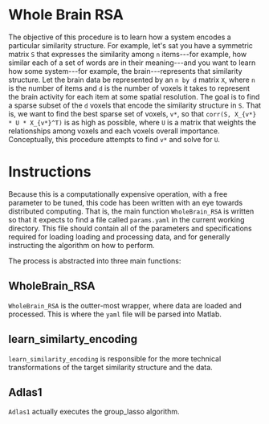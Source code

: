 # Whole Brain RSA
The objective of this procedure is to learn how a system encodes a particular similarity structure. For example, let's sat you have a symmetric matrix `S` that expresses the similarity among `n` items---for example, how similar each of a set of words are in their meaning---and you want to learn how some system---for example, the brain---represents that similarity structure. Let the brain data be represented by an `n by d` matrix `X`, where `n` is the number of items and `d` is the number of voxels it takes to represent the brain activity for each item at some spatial resolution. The goal is to find a sparse subset of the `d` voxels that encode the similarity structure in `S`. That is, we want to find the best sparse set of voxels, `v*`, so that `corr(S, X_{v*} * U * X_{v*}^T)` is as high as possible, where `U` is a matrix that weights the relationships among voxels and each voxels overall importance. Conceptually, this procedure attempts to find `v*` and solve for `U`.

# Instructions
Because this is a computationally expensive operation, with a free parameter to be tuned, this code has been written with an eye towards distributed computing. That is, the main function `WholeBrain_RSA` is written so that it expects to find a file called `params.yaml` in the current working directory. This file should contain all of the parameters and specifications required for loading loading and processing data, and for generally instructing the algorithm on how to perform. 

The process is abstracted into three main functions:
## WholeBrain_RSA
`WholeBrain_RSA` is the outter-most wrapper, where data are loaded and processed. This is where the `yaml` file will be parsed into Matlab.

## learn_similarty_encoding
`learn_similarity_encoding` is responsible for the more technical transformations of the target similarity structure and the data.

## Adlas1
`Adlas1` actually executes the group_lasso algorithm.

